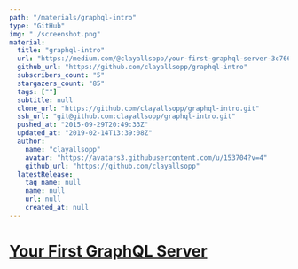 ```yaml
---
path: "/materials/graphql-intro"
type: "GitHub"
img: "./screenshot.png"
material:
  title: "graphql-intro"
  url: "https://medium.com/@clayallsopp/your-first-graphql-server-3c766ab4f0a2"
  github_url: "https://github.com/clayallsopp/graphql-intro"
  subscribers_count: "5"
  stargazers_count: "85"
  tags: [""]
  subtitle: null
  clone_url: "https://github.com/clayallsopp/graphql-intro.git"
  ssh_url: "git@github.com:clayallsopp/graphql-intro.git"
  pushed_at: "2015-09-29T20:49:33Z"
  updated_at: "2019-02-14T13:39:08Z"
  author:
    name: "clayallsopp"
    avatar: "https://avatars3.githubusercontent.com/u/153704?v=4"
    github_url: "https://github.com/clayallsopp"
  latestRelease:
    tag_name: null
    name: null
    url: null
    created_at: null
---
```

# [Your First GraphQL Server](https://medium.com/@clayallsopp/your-first-graphql-server-3c766ab4f0a2)
